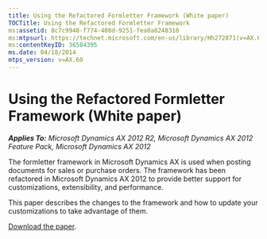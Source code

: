 ```yaml
---
title: Using the Refactored Formletter Framework (White paper)
TOCTitle: Using the Refactored Formletter Framework
ms:assetid: 8c7c9948-f774-408d-9251-fea0a8248310
ms:mtpsurl: https://technet.microsoft.com/en-us/library/Hh272871(v=AX.60)
ms:contentKeyID: 36584395
ms.date: 04/18/2014
mtps_version: v=AX.60
---
```


# Using the Refactored Formletter Framework (White paper) 


_**Applies To:** Microsoft Dynamics AX 2012 R2, Microsoft Dynamics AX 2012 Feature Pack, Microsoft Dynamics AX 2012_

The formletter framework in Microsoft Dynamics AX is used when posting documents for sales or purchase orders. The framework has been refactored in Microsoft Dynamics AX 2012 to provide better support for customizations, extensibility, and performance.

This paper describes the changes to the framework and how to update your customizations to take advantage of them.

[Download the paper](http://go.microsoft.com/fwlink/?linkid=218315).

  


